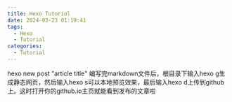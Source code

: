 ```yaml
---
title: Hexo Tutoriol
date: 2024-03-23 01:19:41
tags:
  - Hexo
  - Tutorial
categories:
  - Tutorial
---
```


hexo new post "article title"
编写完markdown文件后，根目录下输入hexo g生成静态网页，然后输入hexo s可以本地预览效果，最后输入hexo d上传到github上。这时打开你的github.io主页就能看到发布的文章啦   